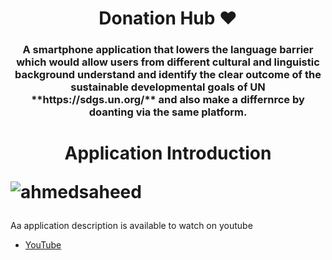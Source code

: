 <h1 align="center">Donation Hub ❤️</h1>
<h3 align= "center">A smartphone application that lowers the language barrier which would allow users from different cultural and linguistic background understand and identify the clear outcome of the sustainable developmental goals of UN **https://sdgs.un.org/** and also make a differnrce by doanting via the same platform.</h3>

<h1 align="center">Application Introduction<p align="left"> <img src="https://komarev.com/ghpvc/?username=ahmedsaheed&label=Profile%20views&color=0e75b6&style=flat" alt="ahmedsaheed" /> </p></h1>

Aa application description is available to watch on youtube 

- [YouTube](https://youtu.be/NFlrrQAGWYg)
